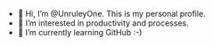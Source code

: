 - 👋 Hi, I’m @UnruleyOne. This is my personal profile. 
- 👀 I’m interested in productivity and processes.
- 🌱 I’m currently learning GitHub :-)

<!---
UnruleyOne/UnruleyOne is a ✨ special ✨ repository because its `README.md` (this file) appears on your GitHub profile.
You can click the Preview link to take a look at your changes.
--->
